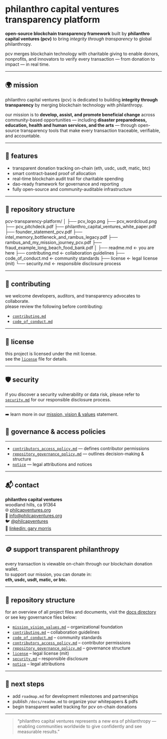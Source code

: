 # philanthro capital ventures transparency platform

**open-source blockchain transparency framework** built by **philanthro capital ventures (pcv)** to bring *integrity through transparency* to global philanthropy.

pcv merges blockchain technology with charitable giving to enable donors, nonprofits, and innovators to verify every transaction — from donation to impact — in real time.

---

## 🌍 mission

philanthro capital ventures (pcv) is dedicated to building **integrity through transparency** by merging blockchain technology with philanthropy.  

our mission is to **develop, assist, and promote beneficial change** across community-based opportunities — including **disaster preparedness, education, health and human services, and the arts** — through open-source transparency tools that make every transaction traceable, verifiable, and accountable.

---

## 🔗 features

- transparent donation tracking on-chain (eth, usdc, usdt, matic, btc)  
- smart contract-based proof of allocation  
- real-time blockchain audit trail for charitable spending  
- dao-ready framework for governance and reporting  
- fully open-source and community-auditable infrastructure  

---

## 🧠 repository structure

pcv-transparency-platform/
│
├── pcv_logo.png
├── pcv_wordcloud.png
├── pcv_pitchdeck.pdf
├── philanthro_capital_ventures_white_paper.pdf
├── founder_statement_pcv.pdf
├── intel_memory_bottleneck_and_rambus_legacy.pdf
├── rambus_and_my_mission_journey_pcv.pdf
├── fraud_example_long_beach_food_bank.pdf
│
├── readme.md                 ← you are here
├── contributing.md           ← collaboration guidelines
├── code_of_conduct.md        ← community standards
├── license                   ← legal license (mit)
└── security.md               ← responsible disclosure process

---

## 🤝 contributing

we welcome developers, auditors, and transparency advocates to collaborate.  
please review the following before contributing:

- [`contributing.md`](./contributing.md)  
- [`code_of_conduct.md`](./code_of_conduct.md)

---

## 🧾 license

this project is licensed under the mit license.  
see the [`license`](./license) file for details.

---

## 🛡️ security

if you discover a security vulnerability or data risk, please refer to  
[`security.md`](./security.md) for our responsible disclosure process.

---

➡️ learn more in our [mission, vision & values](./mission_vision_values.md) statement.

## 🧩 governance & access policies

---

- [`contributors_access_policy.md`](./contributors_access_policy.md) — defines contributor permissions  
- [`repository_governance_policy.md`](./repository_governance_policy.md) — outlines decision-making & structure  
- [`notice`](./notice) — legal attributions and notices

---

## 📬 contact  

**philanthro capital ventures**  
woodland hills, ca 91364  
🌐 [philcapventures.org](https://philcapventures.org)  
📧 [info@philcapventures.org](mailto:info@philcapventures.org)  
🐦 [@philcapventures](https://x.com/philcapventures)  
💼 [linkedin: gary morris](https://www.linkedin.com/in/gary-morris-19b67219/)  

---

## 🪙 support transparent philanthropy

every transaction is viewable on-chain through our blockchain donation wallet.  
to support our mission, you can donate in:  
**eth, usdc, usdt, matic, or btc.**

---

## 🧠 repository structure

for an overview of all project files and documents, visit the [docs directory](./docs/)  
or see key governance files below:

- [`mission_vision_values.md`](./mission_vision_values.md) – organizational foundation  
- [`contributing.md`](./contributing.md) – collaboration guidelines  
- [`code_of_conduct.md`](./code_of_conduct.md) – community standards  
- [`contributors_access_policy.md`](./contributors_access_policy.md) – contributor permissions  
- [`repository_governance_policy.md`](./repository_governance_policy.md) – governance structure  
- [`license`](./license) – legal license (mit)  
- [`security.md`](./security.md) – responsible disclosure  
- [`notice`](./notice) – legal attributions  

---

## 🔮 next steps

- add `roadmap.md` for development milestones and partnerships  
- publish `/docs/readme.md` to organize your whitepapers & pdfs  
- begin transparent wallet tracking for pcv on-chain donations

---

> “philanthro capital ventures represents a new era of philanthropy — enabling communities worldwide to give confidently and see measurable results.”
